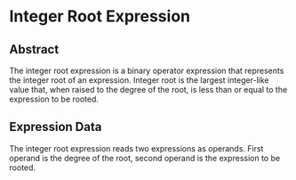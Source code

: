 # Integer Root Expression

## Abstract

The integer root expression is a binary operator expression that represents the integer root of an expression. Integer root is the largest integer-like value that, when raised to the degree of the root, is less than or equal to the expression to be rooted.

## Expression Data

The integer root expression reads two expressions as operands. First operand is the degree of the root, second operand is the expression to be rooted.